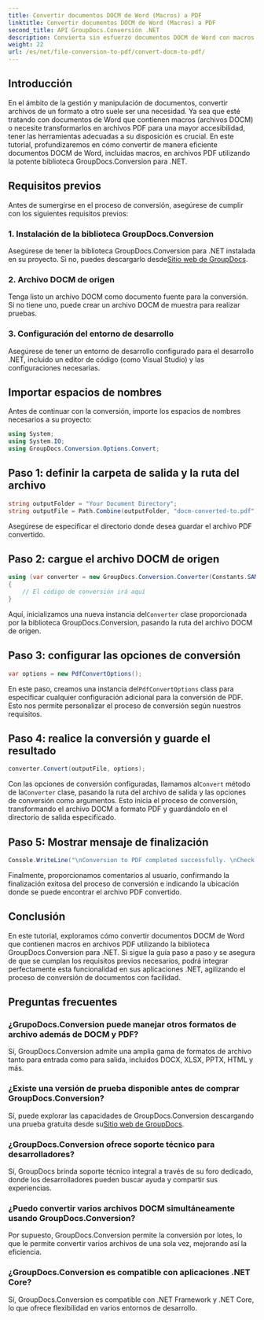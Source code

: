 ```yaml
---
title: Convertir documentos DOCM de Word (Macros) a PDF
linktitle: Convertir documentos DOCM de Word (Macros) a PDF
second_title: API GroupDocs.Conversión .NET
description: Convierta sin esfuerzo documentos DOCM de Word con macros a archivos PDF utilizando GroupDocs.Conversion para .NET. Agilice su proceso de gestión de documentos.
weight: 22
url: /es/net/file-conversion-to-pdf/convert-docm-to-pdf/
---
```

## Introducción
En el ámbito de la gestión y manipulación de documentos, convertir archivos de un formato a otro suele ser una necesidad. Ya sea que esté tratando con documentos de Word que contienen macros (archivos DOCM) o necesite transformarlos en archivos PDF para una mayor accesibilidad, tener las herramientas adecuadas a su disposición es crucial. En este tutorial, profundizaremos en cómo convertir de manera eficiente documentos DOCM de Word, incluidas macros, en archivos PDF utilizando la potente biblioteca GroupDocs.Conversion para .NET.
## Requisitos previos
Antes de sumergirse en el proceso de conversión, asegúrese de cumplir con los siguientes requisitos previos:
### 1. Instalación de la biblioteca GroupDocs.Conversion
 Asegúrese de tener la biblioteca GroupDocs.Conversion para .NET instalada en su proyecto. Si no, puedes descargarlo desde[Sitio web de GroupDocs](https://releases.groupdocs.com/conversion/net/).
### 2. Archivo DOCM de origen
Tenga listo un archivo DOCM como documento fuente para la conversión. Si no tiene uno, puede crear un archivo DOCM de muestra para realizar pruebas.
### 3. Configuración del entorno de desarrollo
Asegúrese de tener un entorno de desarrollo configurado para el desarrollo .NET, incluido un editor de código (como Visual Studio) y las configuraciones necesarias.

## Importar espacios de nombres
Antes de continuar con la conversión, importe los espacios de nombres necesarios a su proyecto:
```csharp
using System;
using System.IO;
using GroupDocs.Conversion.Options.Convert;
```
## Paso 1: definir la carpeta de salida y la ruta del archivo
```csharp
string outputFolder = "Your Document Directory";
string outputFile = Path.Combine(outputFolder, "docm-converted-to.pdf");
```
Asegúrese de especificar el directorio donde desea guardar el archivo PDF convertido.
## Paso 2: cargue el archivo DOCM de origen
```csharp
using (var converter = new GroupDocs.Conversion.Converter(Constants.SAMPLE_DOCM))
{
    // El código de conversión irá aquí
}
```
 Aquí, inicializamos una nueva instancia del`Converter` clase proporcionada por la biblioteca GroupDocs.Conversion, pasando la ruta del archivo DOCM de origen.
## Paso 3: configurar las opciones de conversión
```csharp
var options = new PdfConvertOptions();
```
 En este paso, creamos una instancia del`PdfConvertOptions` class para especificar cualquier configuración adicional para la conversión de PDF. Esto nos permite personalizar el proceso de conversión según nuestros requisitos.
## Paso 4: realice la conversión y guarde el resultado
```csharp
converter.Convert(outputFile, options);
```
 Con las opciones de conversión configuradas, llamamos al`Convert` método de la`Converter` clase, pasando la ruta del archivo de salida y las opciones de conversión como argumentos. Esto inicia el proceso de conversión, transformando el archivo DOCM a formato PDF y guardándolo en el directorio de salida especificado.
## Paso 5: Mostrar mensaje de finalización
```csharp
Console.WriteLine("\nConversion to PDF completed successfully. \nCheck output in {0}", outputFolder);
```
Finalmente, proporcionamos comentarios al usuario, confirmando la finalización exitosa del proceso de conversión e indicando la ubicación donde se puede encontrar el archivo PDF convertido.

## Conclusión
En este tutorial, exploramos cómo convertir documentos DOCM de Word que contienen macros en archivos PDF utilizando la biblioteca GroupDocs.Conversion para .NET. Si sigue la guía paso a paso y se asegura de que se cumplan los requisitos previos necesarios, podrá integrar perfectamente esta funcionalidad en sus aplicaciones .NET, agilizando el proceso de conversión de documentos con facilidad.
## Preguntas frecuentes
### ¿GrupoDocs.Conversion puede manejar otros formatos de archivo además de DOCM y PDF?
Sí, GroupDocs.Conversion admite una amplia gama de formatos de archivo tanto para entrada como para salida, incluidos DOCX, XLSX, PPTX, HTML y más.
### ¿Existe una versión de prueba disponible antes de comprar GroupDocs.Conversion?
 Sí, puede explorar las capacidades de GroupDocs.Conversion descargando una prueba gratuita desde su[Sitio web de GroupDocs](https://releases.groupdocs.com/).
### ¿GroupDocs.Conversion ofrece soporte técnico para desarrolladores?
Sí, GroupDocs brinda soporte técnico integral a través de su foro dedicado, donde los desarrolladores pueden buscar ayuda y compartir sus experiencias.
### ¿Puedo convertir varios archivos DOCM simultáneamente usando GroupDocs.Conversion?
Por supuesto, GroupDocs.Conversion permite la conversión por lotes, lo que le permite convertir varios archivos de una sola vez, mejorando así la eficiencia.
### ¿GroupDocs.Conversion es compatible con aplicaciones .NET Core?
Sí, GroupDocs.Conversion es compatible con .NET Framework y .NET Core, lo que ofrece flexibilidad en varios entornos de desarrollo.